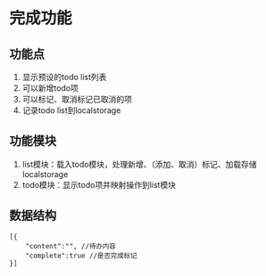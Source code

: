 # 完成功能

## 功能点

1. 显示预设的todo list列表
2. 可以新增todo项
3. 可以标记、取消标记已取消的项
4. 记录todo list到localstorage

## 功能模块

1. list模块：载入todo模块，处理新增、（添加、取消）标记、加载存储localstorage
2. todo模块：显示todo项并映射操作到list模块

## 数据结构

```
[{
    "content":"", //待办内容
    "complete":true //是否完成标记
}]
```

